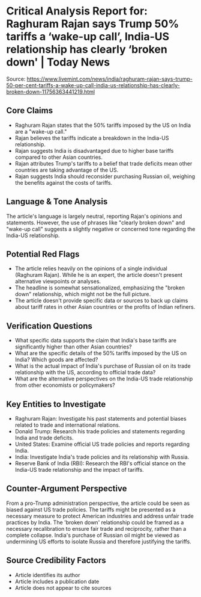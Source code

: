 # Critical Analysis Report for: Raghuram Rajan says Trump 50% tariffs a ‘wake-up call’, India-US relationship has clearly ‘broken down' | Today News

Source: https://www.livemint.com/news/india/raghuram-rajan-says-trump-50-per-cent-tariffs-a-wake-up-call-india-us-relationship-has-clearly-broken-down-11756363441219.html

## Core Claims
- Raghuram Rajan states that the 50% tariffs imposed by the US on India are a "wake-up call."
- Rajan believes the tariffs indicate a breakdown in the India-US relationship.
- Rajan suggests India is disadvantaged due to higher base tariffs compared to other Asian countries.
- Rajan attributes Trump's tariffs to a belief that trade deficits mean other countries are taking advantage of the US.
- Rajan suggests India should reconsider purchasing Russian oil, weighing the benefits against the costs of tariffs.
## Language & Tone Analysis
The article's language is largely neutral, reporting Rajan's opinions and statements. However, the use of phrases like "clearly broken down" and "wake-up call" suggests a slightly negative or concerned tone regarding the India-US relationship.

## Potential Red Flags
- The article relies heavily on the opinions of a single individual (Raghuram Rajan). While he is an expert, the article doesn't present alternative viewpoints or analyses.
- The headline is somewhat sensationalized, emphasizing the "broken down" relationship, which might not be the full picture.
- The article doesn't provide specific data or sources to back up claims about tariff rates in other Asian countries or the profits of Indian refiners.
## Verification Questions
- What specific data supports the claim that India's base tariffs are significantly higher than other Asian countries?
- What are the specific details of the 50% tariffs imposed by the US on India? Which goods are affected?
- What is the actual impact of India's purchase of Russian oil on its trade relationship with the US, according to official trade data?
- What are the alternative perspectives on the India-US trade relationship from other economists or policymakers?
## Key Entities to Investigate
- Raghuram Rajan: Investigate his past statements and potential biases related to trade and international relations.
- Donald Trump: Research his trade policies and statements regarding India and trade deficits.
- United States: Examine official US trade policies and reports regarding India.
- India: Investigate India's trade policies and its relationship with Russia.
- Reserve Bank of India (RBI): Research the RBI's official stance on the India-US trade relationship and the impact of tariffs.
## Counter-Argument Perspective
From a pro-Trump administration perspective, the article could be seen as biased against US trade policies. The tariffs might be presented as a necessary measure to protect American industries and address unfair trade practices by India. The 'broken down' relationship could be framed as a necessary recalibration to ensure fair trade and reciprocity, rather than a complete collapse. India's purchase of Russian oil might be viewed as undermining US efforts to isolate Russia and therefore justifying the tariffs.
## Source Credibility Factors
* Article identifies its author
* Article includes a publication date
* Article does not appear to cite sources

